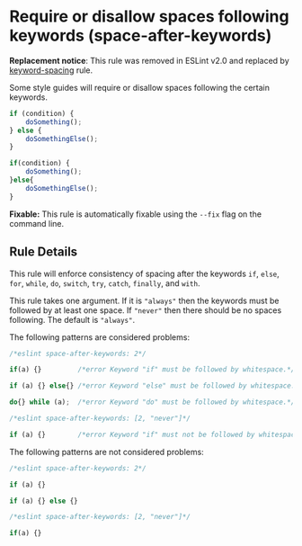 # Require or disallow spaces following keywords (space-after-keywords)

**Replacement notice**: This rule was removed in ESLint v2.0 and replaced by [keyword-spacing](keyword-spacing.md) rule.

Some style guides will require or disallow spaces following the certain keywords.

```js
if (condition) {
    doSomething();
} else {
    doSomethingElse();
}

if(condition) {
    doSomething();
}else{
    doSomethingElse();
}
```

**Fixable:** This rule is automatically fixable using the `--fix` flag on the command line.

## Rule Details

This rule will enforce consistency of spacing after the keywords `if`, `else`, `for`, `while`, `do`, `switch`, `try`, `catch`, `finally`, and `with`.

This rule takes one argument. If it is `"always"` then the keywords must be followed by at least one space. If `"never"`
then there should be no spaces following. The default is `"always"`.

The following patterns are considered problems:

```js
/*eslint space-after-keywords: 2*/

if(a) {}         /*error Keyword "if" must be followed by whitespace.*/

if (a) {} else{} /*error Keyword "else" must be followed by whitespace.*/

do{} while (a);  /*error Keyword "do" must be followed by whitespace.*/
```

```js
/*eslint space-after-keywords: [2, "never"]*/

if (a) {}        /*error Keyword "if" must not be followed by whitespace.*/
```

The following patterns are not considered problems:

```js
/*eslint space-after-keywords: 2*/

if (a) {}

if (a) {} else {}
```

```js
/*eslint space-after-keywords: [2, "never"]*/

if(a) {}
```
